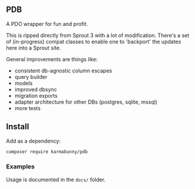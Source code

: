 
## PDB

A PDO wrapper for fun and profit.

This is ripped directly from Sprout 3 with a lot of modification. There's a set of (in-progress) compat classes to enable one to 'backport' the updates here into a Sprout site.

General improvements are things like:
- consistent db-agnostic column escapes
- query builder
- models
- improved dbsync
- migration exports
- adapter architecture for other DBs (postgres, sqlite, mssql)
- more tests


## Install

Add as a dependency:

```sh
composer require karmabunny/pdb
```

### Examples

Usage is documented in the `docs/` folder.

